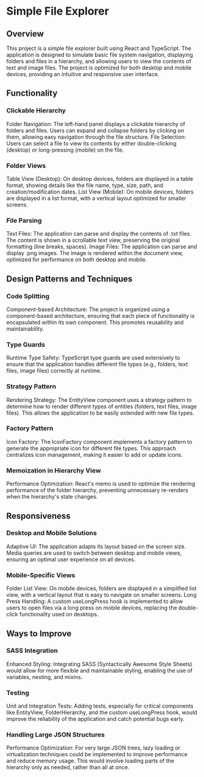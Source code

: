 # Simple File Explorer

## Overview
This project is a simple file explorer built using React and TypeScript. The application is designed to simulate basic file system navigation, displaying folders and files in a hierarchy, and allowing users to view the contents of text and image files. The project is optimized for both desktop and mobile devices, providing an intuitive and responsive user interface.

## Functionality
### Clickable Hierarchy
Folder Navigation: The left-hand panel displays a clickable hierarchy of folders and files. Users can expand and collapse folders by clicking on them, allowing easy navigation through the file structure.
File Selection: Users can select a file to view its contents by either double-clicking (desktop) or long-pressing (mobile) on the file.

### Folder Views
Table View (Desktop): On desktop devices, folders are displayed in a table format, showing details like the file name, type, size, path, and creation/modification dates.
List View (Mobile): On mobile devices, folders are displayed in a list format, with a vertical layout optimized for smaller screens.

### File Parsing
Text Files: The application can parse and display the contents of .txt files. The content is shown in a scrollable text view, preserving the original formatting (line breaks, spaces).
Image Files: The application can parse and display .png images. The image is rendered within the document view, optimized for performance on both desktop and mobile.

## Design Patterns and Techniques
### Code Splitting
Component-based Architecture: The project is organized using a component-based architecture, ensuring that each piece of functionality is encapsulated within its own component. This promotes reusability and maintainability.
### Type Guards
Runtime Type Safety: TypeScript type guards are used extensively to ensure that the application handles different file types (e.g., folders, text files, image files) correctly at runtime.
### Strategy Pattern
Rendering Strategy: The EntityView component uses a strategy pattern to determine how to render different types of entities (folders, text files, image files). This allows the application to be easily extended with new file types.
### Factory Pattern
Icon Factory: The IconFactory component implements a factory pattern to generate the appropriate icon for different file types. This approach centralizes icon management, making it easier to add or update icons.
### Memoization in Hierarchy View
Performance Optimization: React's memo is used to optimize the rendering performance of the folder hierarchy, preventing unnecessary re-renders when the hierarchy's state changes.

## Responsiveness
### Desktop and Mobile Solutions
Adaptive UI: The application adapts its layout based on the screen size. Media queries are used to switch between desktop and mobile views, ensuring an optimal user experience on all devices.

### Mobile-Specific Views
Folder List View: On mobile devices, folders are displayed in a simplified list view, with a vertical layout that is easy to navigate on smaller screens.
Long Press Handling: A custom useLongPress hook is implemented to allow users to open files via a long press on mobile devices, replacing the double-click functionality used on desktops.

## Ways to Improve
### SASS Integration
Enhanced Styling: Integrating SASS (Syntactically Awesome Style Sheets) would allow for more flexible and maintainable styling, enabling the use of variables, nesting, and mixins.
### Testing
Unit and Integration Tests: Adding tests, especially for critical components like EntityView, FolderHierarchy, and the custom useLongPress hook, would improve the reliability of the application and catch potential bugs early.
### Handling Large JSON Structures
Performance Optimization: For very large JSON trees, lazy loading or virtualization techniques could be implemented to improve performance and reduce memory usage. This would involve loading parts of the hierarchy only as needed, rather than all at once.
